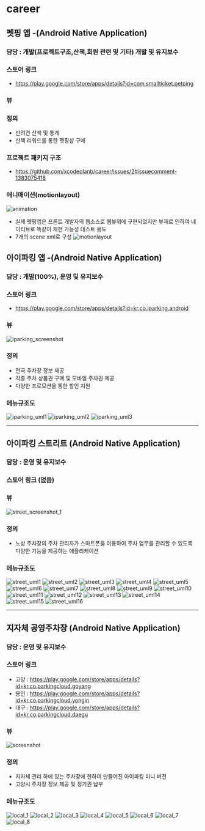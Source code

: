 # career
## 펫핑 앱 -(Android Native Application)
### 담당 : 개발(프로젝트구조,산책,회원 관련 및 기타) 개발 및 유지보수
### 스토어 링크
- https://play.google.com/store/apps/details?id=com.smallticket.petping
### 뷰

### 정의
- 반려견 산책 및 통계
- 산책 리워드를 통한 펫핑샵 구매
### 프로젝트 패키지 구조
- https://github.com/xcodeplanb/career/issues/2#issuecomment-1383075418
### 애니매이션(motionlayout)
![animation](https://user-images.githubusercontent.com/72433232/211143749-2822d13e-64c5-4fe1-b9c3-f6e1fc139342.gif)

* 실제 펫핑앱은 프론트 개발자의 웹소스로 웹뷰위에 구현되었지만 부재로 인하여 네이티브로 똑같이 재현 가능성 테스트 용도
* 7개의 scene xml로 구성
![motionlayout](https://user-images.githubusercontent.com/72433232/211143563-8277f789-7b9b-4cc0-b0b6-a42f6d9415f2.png)

## 아이파킹 앱 -(Android Native Application)
### 담당 : 개발(100%), 운영 및 유지보수
### 스토어 링크
- https://play.google.com/store/apps/details?id=kr.co.iparking.android
### 뷰
![iparking_screenshot](https://user-images.githubusercontent.com/72433232/100401681-84be6100-309d-11eb-8fc8-a244e4d1b2f0.png)
### 정의
- 전국 주차장 정보 제공
- 각종 주차 상품권 구매 및 모바일 주차권 제공
- 다양한 프로모션을 통한 할인 지원
### 메뉴규조도
![iparking_uml1](https://user-images.githubusercontent.com/72433232/100400921-53449600-309b-11eb-9a4d-44d87c29296b.png)
![iparking_uml2](https://user-images.githubusercontent.com/72433232/100400935-59d30d80-309b-11eb-9b0c-c4bde8fce4d4.png)
![iparking_uml3](https://user-images.githubusercontent.com/72433232/100400936-5b043a80-309b-11eb-803b-81e5ecd6c1a0.png)      
***
## 아이파킹 스트리트 (Android Native Application)
### 담당 : 운영 및 유지보수
### 스토어 링크 (없음)
### 뷰
![street_screenshot_1](https://user-images.githubusercontent.com/72433232/100558587-5be2d980-32f2-11eb-9ac5-6f358408a295.jpg)
### 정의
- 노상 주차장의 주차 관리자가 스마트폰을 이용하여 주차 업무를 관리할 수 있도록 다양한 기능을 제공하는 애플리케이션
### 메뉴규조도
![street_uml1](https://user-images.githubusercontent.com/72433232/100403784-26947c80-30a3-11eb-80b5-c2c5a2903ed3.png)
![street_uml2](https://user-images.githubusercontent.com/72433232/100403789-27c5a980-30a3-11eb-800b-84c6c8579d89.png)
![street_uml3](https://user-images.githubusercontent.com/72433232/100403791-27c5a980-30a3-11eb-86ad-31a69e22890e.png)
![street_uml4](https://user-images.githubusercontent.com/72433232/100403793-285e4000-30a3-11eb-9057-7dfe556f52fb.png)
![street_uml5](https://user-images.githubusercontent.com/72433232/100403796-285e4000-30a3-11eb-807b-70cc66a9f2b1.png)
![street_uml6](https://user-images.githubusercontent.com/72433232/100403797-28f6d680-30a3-11eb-9748-f7a74231d7c6.png)
![street_uml7](https://user-images.githubusercontent.com/72433232/100403798-28f6d680-30a3-11eb-8bb3-d51ab7c6d909.png)
![street_uml8](https://user-images.githubusercontent.com/72433232/100403799-2a280380-30a3-11eb-8dc1-8974075b4514.png)
![street_uml9](https://user-images.githubusercontent.com/72433232/100403800-2a280380-30a3-11eb-92e7-d228a8ed04d1.png)
![street_uml10](https://user-images.githubusercontent.com/72433232/100403801-2ac09a00-30a3-11eb-9a46-a1b155060062.png)
![street_uml11](https://user-images.githubusercontent.com/72433232/100403804-2ac09a00-30a3-11eb-9689-b9ecfd6c5f72.png)
![street_uml12](https://user-images.githubusercontent.com/72433232/100403806-2b593080-30a3-11eb-82d1-e3f537c87890.png)
![street_uml13](https://user-images.githubusercontent.com/72433232/100403807-2b593080-30a3-11eb-88a3-79004840a390.png)
![street_uml14](https://user-images.githubusercontent.com/72433232/100403808-2bf1c700-30a3-11eb-88cc-4c3882f0d51d.png)
![street_uml15](https://user-images.githubusercontent.com/72433232/100403809-2bf1c700-30a3-11eb-97fb-50326c4a67d3.png)
![street_uml16](https://user-images.githubusercontent.com/72433232/100403810-2c8a5d80-30a3-11eb-9c68-a2e68a184ab6.png)
***

## 지자체 공영주차장 (Android Native Application)
### 담당 : 운영 및 유지보수
### 스토어 링크
- 고양 : https://play.google.com/store/apps/details?id=kr.co.parkingcloud.goyang
- 용인 : https://play.google.com/store/apps/details?id=kr.co.parkingcloud.yongin
- 대구 : https://play.google.com/store/apps/details?id=kr.co.parkingcloud.daegu
### 뷰
![screenshot](https://user-images.githubusercontent.com/72433232/100708621-fd038a00-33ef-11eb-9f44-fb97da51c048.png)
### 정의
- 지자체 관리 하에 있는 주차장에 한하여 만들어진 아이파킹 미니 버전
- 고양시 주차장 정보 제공 및 정기권 납부
### 메뉴규조도
![local_1](https://user-images.githubusercontent.com/72433232/100708323-72bb2600-33ef-11eb-9f6f-2a1b381f4078.png)
![local_2](https://user-images.githubusercontent.com/72433232/100708324-72bb2600-33ef-11eb-8a97-dd0a7f864dbb.png)
![local_3](https://user-images.githubusercontent.com/72433232/100708325-7353bc80-33ef-11eb-9311-b9d93eaefc0d.png)
![local_4](https://user-images.githubusercontent.com/72433232/100708326-7353bc80-33ef-11eb-97bd-c8729b2a81fc.png)
![local_5](https://user-images.githubusercontent.com/72433232/100708327-73ec5300-33ef-11eb-86e2-f6aecf5dc2c1.png)
![local_6](https://user-images.githubusercontent.com/72433232/100708329-73ec5300-33ef-11eb-8a34-8f36bdc80c39.png)
![local_7](https://user-images.githubusercontent.com/72433232/100708330-7484e980-33ef-11eb-80b3-001512063087.png)
![local_8](https://user-images.githubusercontent.com/72433232/100708331-7484e980-33ef-11eb-9102-a0c2ceb64084.png)
